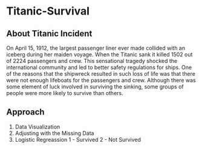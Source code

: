 # Titanic-Survival

## About Titanic Incident
On April 15, 1912, the largest passenger liner ever made collided with an iceberg during her maiden voyage. When the Titanic sank it killed 1502 out of 2224 passengers and crew. This sensational tragedy shocked the international community and led to better safety regulations for ships. One of the reasons that the shipwreck resulted in such loss of life was that there were not enough lifeboats for the passengers and crew. Although there was some element of luck involved in surviving the sinking, some groups of people were more likely to survive than others.

## Approach 
1. Data Visualization
2. Adjusting with the Missing Data 
3. Logistic Regreassion
    1 - Survived
    2 - Not Survived
    

